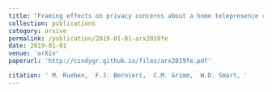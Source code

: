 ```yaml
---
title: "Framing effects on privacy concerns about a home telepresence robot"
collection: publications
category: arxive
permalink: /publication/2019-01-01-arx2019fe
date: 2019-01-01
venue: 'arXiv'
paperurl: 'http://cindygr.github.io/files/arx2019fe.pdf'

citation: ' M. Rueben,  F.J. Bernieri,  C.M. Grimm,  W.D. Smart, '
---
```



